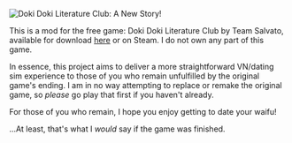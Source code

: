 ![Doki Doki Literature Club: A New Story!](https://i.imgur.com/2NuxBV4.png)

This is a mod for the free game: Doki Doki Literature Club by Team Salvato, available for download [here](http://ddlc.moe/) or on Steam. I do not own any part of this game.

In essence, this project aims to deliver a more straightforward VN/dating sim experience to those of you who remain unfulfilled by the original game's ending.
I am in no way attempting to replace or remake the original game, so *please* go play that first if you haven't already.

For those of you who remain, I hope you enjoy getting to date your waifu!

...At least, that's what I *would* say if the game was finished.